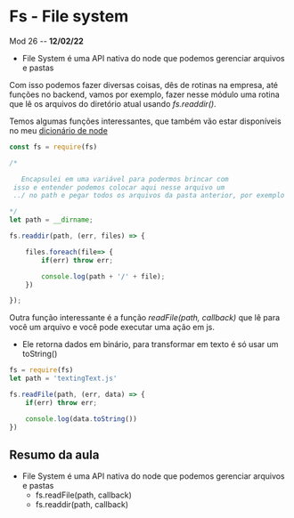 # Fs - File system

Mod 26 -- **12/02/22**

* File System é uma API nativa do node que podemos gerenciar arquivos e pastas

Com isso podemos fazer diversas coisas, dês de rotinas na empresa, até funções no backend, vamos por exemplo, fazer nesse módulo uma rotina que lê os arquivos do diretório atual usando *fs.readdir()*.

Temos algumas funções interessantes, que também vão estar disponíveis no meu [dicionário de node](../dicionario.md)

~~~js
const fs = require(fs)

/* 

   Encapsulei em uma variável para podermos brincar com 
 isso e entender podemos colocar aqui nesse arquivo um
 ../ no path e pegar todos os arquivos da pasta anterior, por exemplo

*/
let path = __dirname;

fs.readdir(path, (err, files) => {

    files.foreach(file=> {
        if(err) throw err;

        console.log(path + '/' + file);
    })

});
~~~

Outra função interessante é a função *readFile(path, callback)* que lê para você um arquivo e você pode executar uma ação em js.

* Ele retorna dados em binário, para transformar em texto é só usar um toString()

~~~js
fs = require(fs)
let path = 'textingText.js'

fs.readFile(path, (err, data) => {
    if(err) throw err;

    console.log(data.toString())
})
~~~

## Resumo da aula

* File System é uma API nativa do node que podemos gerenciar arquivos e pastas
  * fs.readFile(path, callback)
  * fs.readdir(path, callback)
